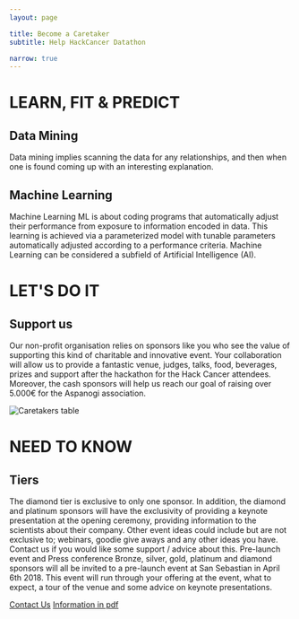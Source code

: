 ```yaml
---
layout: page

title: Become a Caretaker
subtitle: Help HackCancer Datathon

narrow: true
---
```



# LEARN, FIT & PREDICT

## Data Mining
Data mining implies scanning the data for any relationships, and then when one is found coming up with an interesting explanation.

## Machine Learning
Machine Learning ML is about coding programs that automatically adjust their performance from exposure to information encoded in data. This learning is achieved via a parameterized model with tunable parameters automatically adjusted according to a performance criteria. Machine Learning can be considered a subfield of Artificial Intelligence (AI).

# LET'S DO IT

## Support us

Our non-profit organisation relies on sponsors like you who see the value of supporting this kind of charitable and innovative event. Your collaboration will allow us to provide a fantastic venue, judges, talks, food, beverages, prizes and support after the hackathon for the Hack Cancer attendees. Moreover, the cash sponsors will help us reach our goal of raising over 5.000€ for the Aspanogi association.


![Caretakers table](/assets/img/sponsors_table.svg "Caretakers table")

# NEED TO KNOW

## Tiers
The diamond tier is exclusive to only one sponsor. In addition, the diamond and platinum sponsors will have the exclusivity of providing a keynote presentation at the opening ceremony, providing information to the scientists about their company.
Other event ideas could include but are not exclusive to; webinars, goodie give aways and any other ideas you have. Contact us if you would like some support / advice about this. Pre-launch event and Press conference Bronze, silver, gold, platinum and diamond sponsors will all be invited to a pre-launch event at San Sebastian in April 6th 2018. This event will run through your offering at the event, what to expect, a tour of the venue and some advice on keynote presentations.

<a class="button button--large" href="/contact/">Contact Us</a> <a class="button button--large button--text" href="/assets/img/sponsors.pdf">Information in pdf</a>
